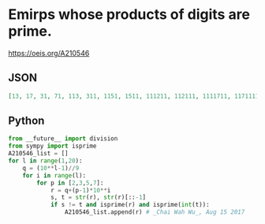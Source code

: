 # Emirps whose products of digits are prime\.
https://oeis.org/A210546
## JSON
```JSON
[13, 17, 31, 71, 113, 311, 1151, 1511, 111211, 112111, 1111711, 1171111, 11111117, 11113111, 11131111, 71111111, 111111131, 131111111, 1111115111, 1115111111, 11111111113, 31111111111, 111111111111111131, 131111111111111111, 1111111111111111111111111511]
```
## Python
```Python
from __future__ import division
from sympy import isprime
A210546_list = []
for l in range(1,20):
    q = (10**l-1)//9
    for i in range(l):
        for p in [2,3,5,7]:
            r = q+(p-1)*10**i
            s, t = str(r), str(r)[::-1]
            if s != t and isprime(r) and isprime(int(t)):
                A210546_list.append(r) # _Chai Wah Wu_, Aug 15 2017
```
